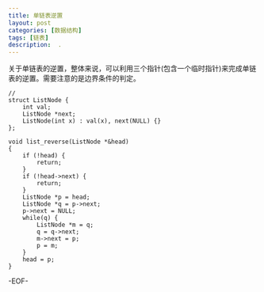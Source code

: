 ```yaml
---
title: 单链表逆置
layout: post
categories: [数据结构]
tags: [链表]
description:  .  
--- 
```


关于单链表的逆置，整体来说，可以利用三个指针(包含一个临时指针)来完成单链表的逆置。需要注意的是边界条件的判定。  

	//
	struct ListNode {
		int val;
		ListNode *next;
		ListNode(int x) : val(x), next(NULL) {}
	};

	void list_reverse(ListNode *&head)
	{
		if (!head) {
			return;
		}
		if (!head->next) {
			return;
		}
		ListNode *p = head;
		ListNode *q = p->next;
		p->next = NULL;
		while(q) {
			ListNode *m = q;
			q = q->next;
			m->next = p;
			p = m;
		}
		head = p;
	}

-EOF-
